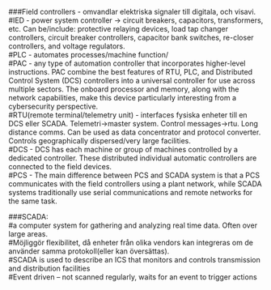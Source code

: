 ###Field controllers - omvandlar elektriska signaler till digitala, och visavi.  
#IED - power system controller -> circuit breakers, capacitors, transformers, etc. Can be/include: protective relaying devices, load tap changer controllers, circuit breaker controllers, capacitor bank switches, re-closer controllers, and voltage regulators.  
#PLC - automates processes/machine function/  
#PAC - any type of automation controller that incorporates higher-level instructions. PAC combine the best features of RTU, PLC, and Distributed Control System (DCS) controllers into a universal controller for use across multiple sectors. The onboard processor and memory, along with the network capabilities, make this device particularly interesting from a cybersecurity perspective.  
#RTU(remote terminal/telemetry unit) - interfaces fysiska enheter till en DCS eller SCADA. Telemetri->master system. Control messages->rtu. Long distance comms. Can be used as data concentrator and protocol converter. Controls geographically dispersed/very large facilities.  
#DCS - DCS has each machine or group of machines controlled by a dedicated controller. These distributed individual automatic controllers are connected to the field devices.  
#PCS - The main difference between PCS and SCADA system is that a PCS communicates with the field controllers using a plant network, while SCADA systems traditionally use serial communications and remote networks for the same task.  
  
###SCADA:  
#a computer system  for gathering and analyzing real time data. Often over large areas.  
#Möjliggör flexibilitet, då enheter från olika vendors kan integreras om de använder samma protokoll(eller kan översättas).  
#SCADA is used to describe an ICS that monitors and controls transmission and distribution facilities  
#Event driven – not scanned regularly, waits for an event to trigger actions  
